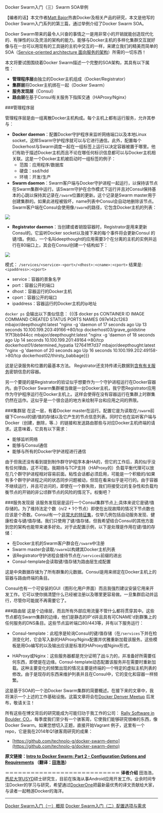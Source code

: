 Docker Swarm入门（三）Swarm SOA举例

【编者的话】本文作者[Matt Bajor](https://github.com/technolo-g)热衷Docker及相关产品的研究，本文是他写的Docker Swarm入门系列的第三篇，通过举例介绍了Docker Swarm SOA。

Docker Swarm带来的最令人兴奋的事情之一是用非常小的开销就能创造现代化的、有弹性的以及灵活的架构的能力。能够与Docker主机的多样化集群交互就好像与在一台可以用现有的工具链的主机中交互的一样，来建立我们的精美而简单的SOA（[Service-oriented architecture 面向服务的架构](http://www.wikiwand.com/en/Service-oriented_architecture)）所需的一切东西！

本文将要试图围绕着Docker Swarm描述一个完整的SOA架构，其具有以下属性：

* **管理程序层**由独立的Docker主机组成（Docker/Registrator）
* **集群层**将Docker主机绑在一起（Docker Swarm）
* **服务发现层**（Consul）
* **路由层**在基于Consul有关服务下指挥交通（HAProxy/Nginx）

###管理程序层

管理程序层是由一组离散Docker主机构成。每个主机上都有运行服务，允许其参与：

* **Docker daemon**：配置Docker守护程序来监听网络端口以及本地Linux socket，这样Swarm守护程序就可以与它进行通信。此外，配置每个Dockerhost与Swarm调度一起在一组标签上运行以决定容器被置于哪里。他们有助于描述Docker主机而且不论在哪任何标识信息都可以与Docker主机相关联。这是一个Docker主机被启动时一组标签的例子：
	* 范围：应用程序/数据库
	* 硬盘：ssd/hdd
	* 环境：开发/生产
* **Swarm daemon**：Swarm客户端与Docker守护进程一起运行，以保持该节点在Swarm集群中运行。该Swarm守护在合作模式下运行并且对Consul保持基本的心跳以保持其记录在`/swarm`位置的更新。这个记录是Swarm master用于创建集群的。如果此进程被毁坏，name列表中Consul会自动地删除该节点。Swarm客户端在Consul会使用像`/swarm`的路径，它包含Docker主机的列表：

![](http://technolo-g.com/images/consul/swarm_section.png)

* **Registrator daemon**：当创建或者销毁容器时，Registrator是用来更新Consul的。它监听Docker socket以及接下来的每个事件将会更新Consul 的键/值。例如，一个名叫deepthought的应用需要3个在分离的主机的实例并运行在80端口上，其会在Consul创建一个结构如下：

![](http://technolo-g.com/images/consul/services_section.png)

模式：
`/services/<service>-<port>/<dhost>:<cname>:<cport>` 结果是: `<ipaddress>:<cport>`

* service：容器的景象名字
* port：容器公开的端口
* dhost：容器运行的Docker主机
* cport：容器公开的端口
* ipaddress：容器运行的Docker主机的ip地址

`docker ps` 会输出以下类似信息：
{{{$ docker ps
  CONTAINER ID        IMAGE                       COMMAND                CREATED             STATUS              PORTS                                   NAMES
  097e142c1263        mbajor/deepthought:latest   "nginx -g 'daemon of   17 seconds ago      Up 13 seconds       10.100.199.203:49166->80/tcp   dockerhost03/grave_goldstine
  1f7f3bb944cc        mbajor/deepthought:latest   "nginx -g 'daemon of   18 seconds ago      Up 14 seconds       10.100.199.201:49164->80/tcp   dockerhost01/determined_hypatia
  127641ff7d37        mbajor/deepthought:latest   "nginx -g 'daemon of   20 seconds ago      Up 16 seconds       10.100.199.202:49158->80/tcp   dockerhost02/thirsty_babbage}}}
  	
这是记录服务和位置的最基本方法。 Registrator还支持传递元数据到[含有有关服务](https://github.com/progrium/registrator#single-service-with-metadata)密钥信息的容器。

另一个要提的是Registrator的验证似乎想要作为一个守护进程运行在Docker容器内。由于Docker Swarm集群被当做是一台Docker主机，我宁愿Registrator应用作为守护程序运行在Docker主机上。这样会使得在没有容器运行在集群上时群集仍然在运作。这似乎是一个很合适的地方来绘制平台和应用之间的界限。  

###集群层
在这一层，有着Docker master在运行。配置它是为读取在`/swarm`前缀下Consul的键/值的存储以及它产生的节点信息列表。同时它也在监听客户端与Docker（创建，删除，等..）的链接和发送路由那些与对应Docker主机终端的请求。这意味着，它具有以下需求：

* 能够监听网络
* 能够与Consul通信
* 能够与所有的Docker守护进程进行通信

由于但我还没有看到提到制作群守护程序本身HA的，但它的工作后，真的似乎没有任何理由，这不可能。我期待与TCP支持（HAProxy的）负载平衡代理可以放在几个群守护进程相对容易前面。粘性会话都必须启用，可能是一个积极的/如果有多个群守护进程之间的状态同步问题被动，但现在看来似乎是可行的。由于容器不继续运行，并且可访问的，即使在一个群失败，我们将接受过的复杂性和负载均衡节点的开销的非公顷群节点的风险的情况下。权衡吧？

###服务发现层
该服务发现层是运行一个Consul集群节点上;具体来说它是键/值存储的。为了维持法定个数（n/2 + 1个节点）即使在出现故障的情况下节点数也应该是个奇数。Consul有一个[非常大的特征集](http://www.consul.io/docs/index.html)，仅举几例包括自动服务发现、健康检查与键/值存储。我们只使用了键/值存储，但我希望结合Consul的其他方面到您的架构也能带来诸多好处。对于此配置示例，以下是处理是作用在键/值的存储：

* 在Docker主机的Swarm客户群会在`/swarm`中注册
* Swarm master会读取`/swarm`以构建其Docker主机列表
* 该Registrator守护进程会接待节点在`/services`前缀的进出
* Consul-template会读取键/值存储为路由层生成配置

这是中央数据存储为了所有群集的元数据。Consul是用来绑定在Docker主机上的容器与路由终端的条目。

Consul也有一个可安装的GUI（图形化用户界面）而且我强烈建议安装它用来开发工作。它可以使你搞清楚什么已经被注册以及哪里更容易做。一旦集群启动并运行，尽管你可能就不再需要它了。

###路由层
这是个边缘层，而且所有外部应用流量不管什么都将贯穿其中。这些节点都在Swarm集群的边缘，他们是静态的IP'd并且具有可CNAME'd到群集上的任何服务的DNS条目。这些节点监听端口80/443等，并有以下服务运行：

* Consul-template：此程序是轮询Consul的键/值存储（在`/services`下并在检测变化时，它会写入新的HAProxy/Nginx配置并优雅重新加载该服务。这些模板是用Go编写的以及输出应该是标准的HAProxy或Nginx形式。

* HAProxy或Nginx：这些服务器都是充分证明了战斗力的，并准备好所需要任何东西，即使是在边缘。Consul-template动态配置该服务并在需要时重新加载。这种主要变化的频繁出现的情况主要是终端的一个特定的虚拟主机列表的修改。由于是现存的东西来维护列表并且在Consul中，它的变化和容器一样频繁。

这是基于SOA的一个泊Docker Swarm集群的简要概述。在接下来的文章中，我将演示一个上述的工作基础设施。这篇文章将会在[Docker Denver Meetup](http://www.meetup.com/Docker-Denver/events/218859311/) 后发布，敬请关注！



所有这些在博文背后的研究能成为可能归功于我工作的公司： [Rally Software in Boulder, CO.](https://www.rallydev.com/careers/open-positions)。每季度我们至少有一个骇客周，它使我们能够研究很棒的东西，像Docker Swarm。如果您想切入正题，直接开始Vagrant 例子，这里有一个repo，它是我在2014年Q1骇客周研究的成果：

* [https://github.com/technolo-g/docker-swarm-demo](https://github.com/technolo-g/docker-swarm-demo)

**原文链接：[Intro to Docker Swarm: Part 2 - Configuration Options and Requirements](http://technolo-g.com/intro-to-docker-swarm-pt2-config-options-requirements/) （翻译：[田浩浩](https://github.com/llitfkitfk)）**

＝＝＝＝＝＝＝＝＝＝＝＝＝＝＝＝＝＝＝＝＝＝＝＝＝＝＝
**译者介绍**
田浩浩，[悉尼大学USYD](http://sydney.edu.au/engineering/it/)硕士研究生，目前在珠海从事Android应用开发工作。业余时间专注Docker的学习与研究，希望通过[DockerOne](http://dockerone.com/)把最新最优秀的译文贡献给大家，与读者一起畅游Docker的海洋。

------------------------------------------
[Docker Swarm入门（一）概观](http://dockerone.com/article/168)
[Docker Swarm入门（二）配置选项与需求](http://dockerone.com/article/178)

